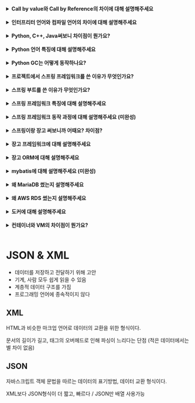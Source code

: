 <details>
    <summary><strong> Call by value와 Call by Reference의 차이에 대해 설명해주세요 </strong></summary></br>

- Call by value : 값에 의한 호출로, 함수의 인자로 넘기는 값을 복사해서 새로운 함수에 전달하는 방식. 즉, __값을 인자로 전달하는 함수 호출 방식__ 이다.  
- Call by Reference : 주소에 의한 호출로, 함수의 인자로 값이 아닌 주소 값을 전달하는 방식. 즉, __주소를 인자로 전달하는 함수 호출 방식__ 이다.  

-> C++의 경우 Call by value, ref를 포인터와 참조변수를 사용해 혼용가능하다.  
-> Java, C의 경우 참조변수를 인자로 줄때에도 주소값을 '복사'하여 넘겨주기 때문에 Call by value 방식이다. 하지만 C는 포인터를 사용해 Call by reference를 구현할 수 있다.  
-> Python의 경우 변수를 할당할때 메모리 공간을 할당하는 개념이아닌, 변수라는 객체에 이름표를 붙이는 방식을 사용하므로, Call by Assignment라고 한다.  

</details></br>

<details>
    <summary><strong> 인터프리터 언어와 컴파일 언어의 차이에 대해 설명해주세요 </strong></summary></br>

인터프리터 언어는 컴파일 과정 없이 즉, 소스코드를 기계어로 변환하는 과정 없이 한줄 한줄 해석하여 바로 명령어를 실행하는 언어 입니다.  

빌드시간이 없다는 장점이 있지만 런타임 상황에서는 컴파일 언어에 비해 속도가 느립니다. 

컴파일 언어는 반대로 소스코드를 모두 기계어로 변환한 후에 기계어 코드를 실행합니다. 소스코드를 기계어로 번역하는 빌드 과정에서는 인터프리터 언어에 비해 시간이 소요 되지만, 런타임 상황에서는 빠르게 실행할 수 있습니다.

</details></br>

<details>
    <summary><strong> Python, C++, Java써보니 차이점이 뭔가요? </strong></summary></br>

사용하면서 가장 큰 차이점을 느낄 수 있었던 부분은 메모리였다.  

Python의 경우 모든것이 객체로, 알아서 메모리 할당과 해제를 다 해결해주고,

C++이나 C를 사용할 때 골치아팠던것이 메모리 릭이었는데 Java에서는 가비지 컬렉터가 알아서 해주기때문에 따로 신경써줘야 할 일이 없다는 점이 장점인 것 같다.

</details></br>

<details>
    <summary><strong> Python 언어 특징에 대해 설명해주세요 </strong></summary></br>

문법이 굉장히 간단하고 쉽고, 생산성에 초점을 둔 언어이다. 메모리를 자동으로 관리해주고 엄청난 라이브러리를 제공해준다.  

</details></br>

<details>
    <summary><strong> Python GC는 어떻게 동작하나요? </strong></summary></br>

세대별 가비지 컬렉션과 레퍼런스 카운팅이 있다. 이중 레퍼런스 카운팅을 주로 사용합니다. 이름 그대로 해당 객체를 참조하는 변수의 개수가 0이 되면 쓸데없는 메모리라고 생각하고 해당 메모리를 비우게 된다.  

</details></br>

<details>
    <summary><strong> 프로젝트에서 스프링 프레임워크를 쓴 이유가 무엇인가요? </strong></summary></br>

파이썬과 장고를 통해서 생산성이 빠른 프레임 워크를 경험해봤으니, 자바와 스프링을 사용해 생산성 보다는 안정성과 성능에 특화된 서비스를 경험해 보고 싶었다  

</details></br>

<details>
    <summary><strong> 스프링 부트를 쓴 이유가 무엇인가요? </strong></summary></br>

스프링이란 프레임워크를 처음 접하다 보니 시작부터 복잡한 환경설정에 막혀서 흥미를 잃어버리는것 보단 기본적인 설정이나 의존성 관리등을 해주는 스프링 부트로 시작을 하며 경험을 해보는 것이 낫다고 생각했습니다.

</details></br>

<details>
    <summary><strong> 스프링 프레임워크 특징에 대해 설명해주세요 </strong></summary></br>

크기와 부하 측면에서 경량시킨 것과, 객체의 생명주기 관리를 개발자가 하는것이 아닌 스프링 컨테이너가 대신 해주는 IOC 기술으로 어플리케이션의 느슨한 결합을 도모한 것이 있습니다.  

MVC패턴은 모델 뷰 컨트롤러로, 모델은 핵심적인 비즈니스 로직을 담당하여 데이터베이스를 관리하는 부분이고, 뷰는 사용자에게 보여주는 화면, 컨트롤러는 모델과 뷰 사이에서 정보 교환을 할 수 있도록 

</details></br>

<details>
    <summary><strong> 스프링 프레임워크 동작 과정에 대해 설명해주세요 (미완성)</strong></summary></br>

MVC 구조  

</details></br>

<details>
    <summary><strong> 스프링이랑 장고 써보니까 어때요? 차이점? </strong></summary></br>

먼저 장고는 진입 장벽이 굉장히 낮다는 장점이 있습니다. 로그인, 회원가입등 다양한 기능을 제공하고 ORM등 간단한 웹 서비스를 구현하기에 아주 적합한 프레임 워크라고 생각이 들었습니다. 하지만 프로그램이 커지게 되면 오히려 가독성이 떨어지게 되고 유지보수가 어려울것이라는 생각이 들었습니다.  

반면에 스프링은 처음 공부과정은 힘들고 간단한 웹사이트 구현에도 장고보다 생산성이 떨어지지만 프로그램이 거대해지고 코드가 굉장히 많아질경우 오히려 유지보수가 쉽고 가독성이 좋은 프로그램이 만들어질 수 있을거라고 생각했습니다.

</details></br>

<details>
    <summary><strong> 장고 프레임워크에 대해 설명해주세요 </strong></summary></br>

장고는 웹 개발에서 번거로운 요소들을 새로 개발할 필요없이 내장된 기능들로 빠른 개발을 할 수 있다는 장점이 있습니다.

하지만 파이썬으로 개발되는 프레임워크다 보니 어플리케이션의 속도, 성능문제가 야기된다.

장고는 MTV 패턴을 사용합니다. HTTP 요청이 들어오면 URL에서 요청을 View로 넘겨줍니다 View는 요청을 확인하고, Model에 데이터를 요청합니다. Model에서 받은 데이터를 Template에 전달하여 HTML 파일과 조합 후 화면을 사용자에게 전달합니다.  

</details></br>

<details>
    <summary><strong> 장고 ORM에 대해 설명해주세요 </strong></summary></br>

객체와 관계형 데이터베이스의 데이터를 매핑해주는 것을 의미합니다. 객체 간의 관계를 바탕으로 SQL을 자동 생성하여 SQL 쿼리문 없이도 데이터베이스의 데이터를 다룰 수 있도록 해주는 것을 말합니다. 즉, 데이터베이스의 테이블을 흔히 사용하는 객체처럼 사용할 수 있도록 해주는 기술입니다.  

</details></br>

<details>
    <summary><strong> mybatis에 대해 설명해주세요 (미완성)</strong></summary></br>

sql 쿼리문들을 xml문서에 따로 분리 가능  

</details></br>

<details>
    <summary><strong> 왜 MariaDB 썼는지 설명해주세요</strong></summary></br>

Oracle, MsSQl, MySQL, PostgresQL, NoSQL 각 DB 차이점 설명  

Oracle, MsSQL - 라이센스 문제  
MySQL - 위의 두개에 비해 프리하지만 역시 라이센스 문제(코드 배포시)  
PostgresQL - 복잡한 쿼리사용시 성능 좋음(멀티 프로세스)  
NoSQL(MongoDB 등) - 대용량 데이터 처리시 적합 / 수정, 삭제 적게일어나고 읽기 연산만 많이 일어나면 성능 좋음  

</details></br>

<details>
    <summary><strong> 왜 AWS RDS 썼는지 설명해주세요</strong></summary></br>

EC2와 비교

</details></br>

<details>
    <summary><strong> 도커에 대해 설명해주세요</strong></summary></br>

EC2와 비교

</details></br>

<details>
    <summary><strong> 컨테이너와 VM의 차이점이 뭔가요? </strong></summary></br>

컨테이너 - 호스트 OS위에서 커널 공유하며 프로세스처럼 가볍게 돌아감, 오버헤드 적고 빠름  
VM - 호스트 OS위에 가상 HW, 게스트 OS설치 후 무겁게 돌아감, 오버헤드 많고 느림  

</details></br>


# JSON & XML

- 데이터를 저장하고 전달하기 위해 고안
- 기계, 사람 모두 쉽게 읽을 수 있음
- 계층적 데이터 구조를 가짐
- 프로그래밍 언어에 종속적이지 않다

## XML

HTML과 비슷한 마크업 언어로 데이터의 교환을 위한 형식이다.  

문서의 길이가 길고, 태그의 오버헤드로 인해 파싱이 느리다는 단점 (적은 데이터에서는 별 차이 없음)  

## JSON 

자바스크립트 객체 문법을 따르는 데이터의 표기방법, 데이터 교환 형식이다.  

XML보다 JSON형식이 더 짧고, 빠르다 / JSON만 배열 사용가능  
